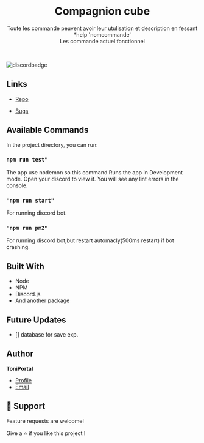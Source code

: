 



<h1 align="center">Compagnion cube<project-name></h1>

<p align="center">Toute les commande peuvent avoir leur utulisation et description en fessant *help 'nomcommande'<br>
 Les commande actuel fonctionnel<project-description></p>
 <br>

![discordbadge](https://dcbadge.vercel.app/api/shield/255061967977447433)


## Links

- [Repo](https://github.com/Bouftout/compagnioncube "Compagnion cube Repo")

- [Bugs](https://github.com/Bouftout/compagnioncube/issues "Issues Page")

## Available Commands

In the project directory, you can run:

### `npm run test"`

The app use nodemon so this command Runs the app in Development mode. Open your discord to view it.
You will see any lint errors in the console.

### `"npm run start"`

For running discord bot.

### `"npm run pm2"`

For running discord bot,but restart automacly(500ms restart) if bot crashing.

## Built With

- Node
- NPM
- Discord.js
- And another package

## Future Updates

- [] database for save exp.

## Author

**ToniPortal**

- [Profile](https://github.com/Bouftout "ToniPortal")
- [Email](mailto:pastre.toni?subject=Help%for%discord%bot "Link for help!")

## 🤝 Support

Feature requests are welcome!

Give a ⭐️ if you like this project !